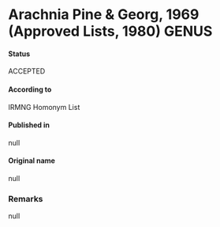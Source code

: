 # Arachnia Pine & Georg, 1969 (Approved Lists, 1980) GENUS

#### Status
ACCEPTED

#### According to
IRMNG Homonym List

#### Published in
null

#### Original name
null

### Remarks
null